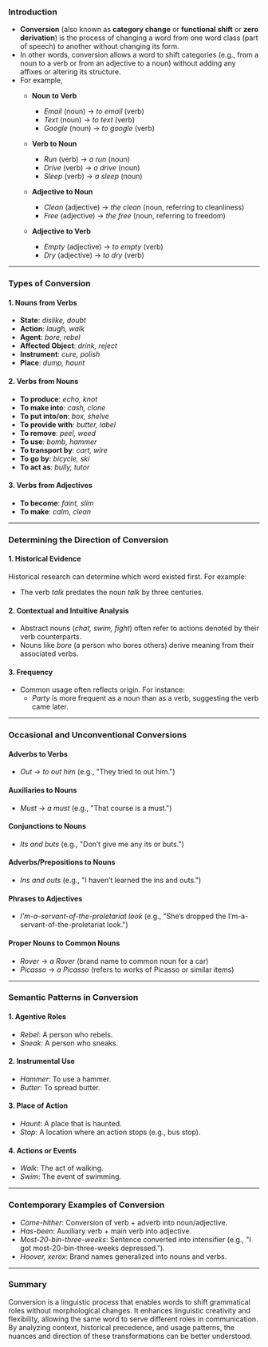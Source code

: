 ### Introduction
- **Conversion** (also known as **category change** or **functional shift** or **zero derivation**) is the process of changing a word from one word class (part of speech) to another without changing its form. 
- In other words, conversion allows a word to shift categories (e.g., from a noun to a verb or from an adjective to a noun) without adding any affixes or altering its structure.
- For example,
	 - **Noun to Verb**
		- _Email_ (noun) → _to email_ (verb)
		- _Text_ (noun) → _to text_ (verb)
		- _Google_ (noun) → _to google_ (verb)
	
	- **Verb to Noun**
	
		- _Run_ (verb) → _a run_ (noun)
		- _Drive_ (verb) → _a drive_ (noun)
		- _Sleep_ (verb) → _a sleep_ (noun)
	
	- **Adjective to Noun**
	
		- _Clean_ (adjective) → _the clean_ (noun, referring to cleanliness)
		- _Free_ (adjective) → _the free_ (noun, referring to freedom)
	
	- **Adjective to Verb**
	
		- _Empty_ (adjective) → _to empty_ (verb)
		- _Dry_ (adjective) → _to dry_ (verb)
	

---

### **Types of Conversion**

#### **1. Nouns from Verbs**

- **State**: _dislike, doubt_
- **Action**: _laugh, walk_
- **Agent**: _bore, rebel_
- **Affected Object**: _drink, reject_
- **Instrument**: _cure, polish_
- **Place**: _dump, haunt_

#### **2. Verbs from Nouns**

- **To produce**: _echo, knot_
- **To make into**: _cash, clone_
- **To put into/on**: _box, shelve_
- **To provide with**: _butter, label_
- **To remove**: _peel, weed_
- **To use**: _bomb, hammer_
- **To transport by**: _cart, wire_
- **To go by**: _bicycle, ski_
- **To act as**: _bully, tutor_

#### **3. Verbs from Adjectives**

- **To become**: _faint, slim_
- **To make**: _calm, clean_

---

### **Determining the Direction of Conversion**

#### **1. Historical Evidence**

Historical research can determine which word existed first. For example:

- The verb _talk_ predates the noun _talk_ by three centuries.

#### **2. Contextual and Intuitive Analysis**

- Abstract nouns (_chat, swim, fight_) often refer to actions denoted by their verb counterparts.
- Nouns like _bore_ (a person who bores others) derive meaning from their associated verbs.

#### **3. Frequency**

- Common usage often reflects origin. For instance:
    - _Party_ is more frequent as a noun than as a verb, suggesting the verb came later.

---

### **Occasional and Unconventional Conversions**

#### **Adverbs to Verbs**

- _Out_ → _to out him_ (e.g., "They tried to out him.")

#### **Auxiliaries to Nouns**

- _Must_ → _a must_ (e.g., "That course is a must.")

#### **Conjunctions to Nouns**

- _Its and buts_ (e.g., "Don’t give me any its or buts.")

#### **Adverbs/Prepositions to Nouns**

- _Ins and outs_ (e.g., "I haven’t learned the ins and outs.")

#### **Phrases to Adjectives**

- _I’m-a-servant-of-the-proletariat look_ (e.g., "She’s dropped the I’m-a-servant-of-the-proletariat look.")

#### **Proper Nouns to Common Nouns**

- _Rover_ → _a Rover_ (brand name to common noun for a car)
- _Picasso_ → _a Picasso_ (refers to works of Picasso or similar items)

---

### **Semantic Patterns in Conversion**

#### **1. Agentive Roles**

- _Rebel_: A person who rebels.
- _Sneak_: A person who sneaks.

#### **2. Instrumental Use**

- _Hammer_: To use a hammer.
- _Butter_: To spread butter.

#### **3. Place of Action**

- _Haunt_: A place that is haunted.
- _Stop_: A location where an action stops (e.g., bus stop).

#### **4. Actions or Events**

- _Walk_: The act of walking.
- _Swim_: The event of swimming.

---

### **Contemporary Examples of Conversion**

- _Come-hither_: Conversion of verb + adverb into noun/adjective.
- _Has-been_: Auxiliary verb + main verb into adjective.
- _Most-20-bin-three-weeks_: Sentence converted into intensifier (e.g., "I got most-20-bin-three-weeks depressed.").
- _Hoover, xerox_: Brand names generalized into nouns and verbs.

---

### **Summary**

Conversion is a linguistic process that enables words to shift grammatical roles without morphological changes. It enhances linguistic creativity and flexibility, allowing the same word to serve different roles in communication. By analyzing context, historical precedence, and usage patterns, the nuances and direction of these transformations can be better understood.